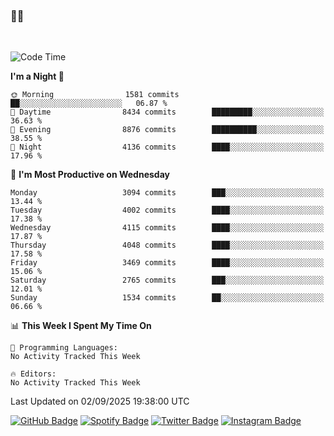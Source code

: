 ### 🤙🍺

<!-- <a href="https://github-readme-stats.vercel.app/api?username=hzak2xx&count_private=true&show_icons=true&theme=dracula">
  <img align="center" src="https://github-readme-stats.vercel.app/api?username=hzak2xx&count_private=true&show_icons=true&theme=dracula" />
</a>
</br> -->
</br>

<!--START_SECTION:waka-->
![Code Time](http://img.shields.io/badge/Code%20Time-4%2C209%20hrs%2040%20mins-blue)

**I'm a Night 🦉** 

```text
🌞 Morning                1581 commits        ██░░░░░░░░░░░░░░░░░░░░░░░   06.87 % 
🌆 Daytime                8434 commits        █████████░░░░░░░░░░░░░░░░   36.63 % 
🌃 Evening                8876 commits        ██████████░░░░░░░░░░░░░░░   38.55 % 
🌙 Night                  4136 commits        ████░░░░░░░░░░░░░░░░░░░░░   17.96 % 
```
📅 **I'm Most Productive on Wednesday** 

```text
Monday                   3094 commits        ███░░░░░░░░░░░░░░░░░░░░░░   13.44 % 
Tuesday                  4002 commits        ████░░░░░░░░░░░░░░░░░░░░░   17.38 % 
Wednesday                4115 commits        ████░░░░░░░░░░░░░░░░░░░░░   17.87 % 
Thursday                 4048 commits        ████░░░░░░░░░░░░░░░░░░░░░   17.58 % 
Friday                   3469 commits        ████░░░░░░░░░░░░░░░░░░░░░   15.06 % 
Saturday                 2765 commits        ███░░░░░░░░░░░░░░░░░░░░░░   12.01 % 
Sunday                   1534 commits        ██░░░░░░░░░░░░░░░░░░░░░░░   06.66 % 
```


📊 **This Week I Spent My Time On** 

```text
💬 Programming Languages: 
No Activity Tracked This Week

🔥 Editors: 
No Activity Tracked This Week
```


 Last Updated on 02/09/2025 19:38:00 UTC
<!--END_SECTION:waka-->

[![GitHub Badge](https://img.shields.io/badge/GitHub-100000?style=for-the-badge&logo=github&logoColor=white)](https://github.com/hzak2xx)
[![Spotify Badge](https://img.shields.io/badge/Spotify-1ED760?&style=for-the-badge&logo=spotify&logoColor=white)](https://open.spotify.com/user/uf90s6sbbh75a1mt44clkhkvf)
[![Twitter Badge](https://img.shields.io/badge/Twitter-1DA1F2?style=for-the-badge&logo=twitter&logoColor=white)](https://twitter.com/hzak2xx)
[![Instagram Badge](https://img.shields.io/badge/Instagram-E4405F?style=for-the-badge&logo=instagram&logoColor=white)](https://www.instagram.com/hzak2xx/)
